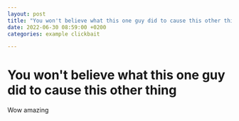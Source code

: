 ```yaml
---
layout: post
title: "You won't believe what this one guy did to cause this other thing"
date: 2022-06-30 08:59:00 +0200
categories: example clickbait

---
```


# You won't believe what this one guy did to cause this other thing

Wow amazing
